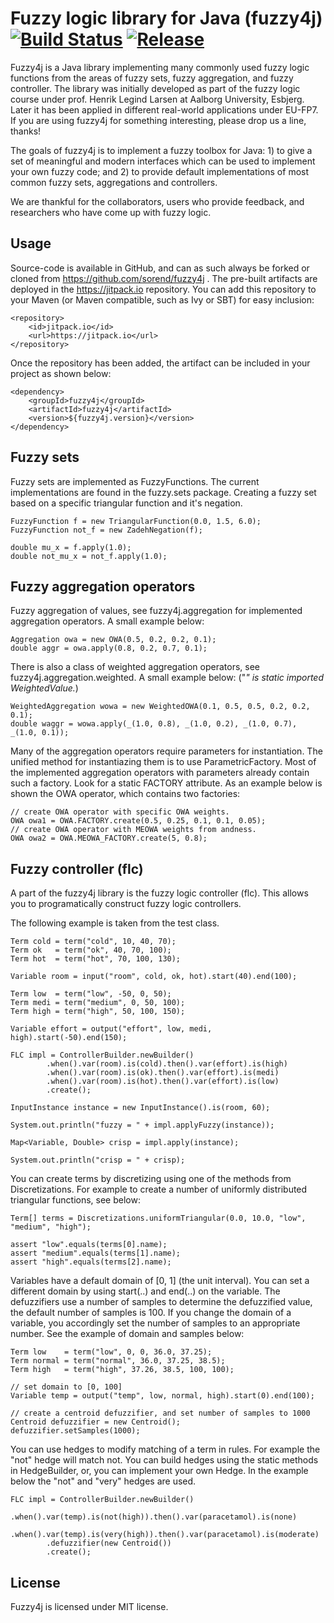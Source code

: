 
Fuzzy logic library for Java (fuzzy4j) [![Build Status](https://travis-ci.org/sorend/fuzzy4j.svg?branch=master)](https://travis-ci.org/sorend/fuzzy4j) [![Release](https://jitpack.io/v/sorend/fuzzy4j.svg)](https://jitpack.io/#sorend/fuzzy4j)
======================================

Fuzzy4j is a Java library implementing many commonly used fuzzy logic functions from the areas of fuzzy sets,
fuzzy aggregation, and fuzzy controller. The library was initially developed as part of the fuzzy logic course under
prof. Henrik Legind Larsen at Aalborg University, Esbjerg. Later it has been applied in different real-world
applications under EU-FP7. If you are using fuzzy4j for something interesting, please drop us a line, thanks!

The goals of fuzzy4j is to implement a fuzzy toolbox for Java: 1) to give a set of meaningful and modern interfaces
which can be used to implement your own fuzzy code; and 2) to provide default implementations of most common
fuzzy sets, aggregations and controllers.

We are thankful for the collaborators, users who provide feedback, and researchers who have come up with fuzzy logic.

Usage
-----

Source-code is available in GitHub, and can as such always be forked or cloned from https://github.com/sorend/fuzzy4j .
The pre-built artifacts are deployed in the https://jitpack.io repository. You can add this repository to your Maven
(or Maven compatible, such as Ivy or SBT) for easy inclusion:

    <repository>
        <id>jitpack.io</id>
        <url>https://jitpack.io</url>
    </repository>

Once the repository has been added, the artifact can be included in your project as shown below:

    <dependency>
        <groupId>fuzzy4j</groupId>
        <artifactId>fuzzy4j</artifactId>
        <version>${fuzzy4j.version}</version>
    </dependency>

Fuzzy sets
----------

Fuzzy sets are implemented as FuzzyFunctions. The current implementations are found in the fuzzy.sets package.
Creating a fuzzy set based on a specific triangular function and it's negation.

    FuzzyFunction f = new TriangularFunction(0.0, 1.5, 6.0);
    FuzzyFunction not_f = new ZadehNegation(f);

    double mu_x = f.apply(1.0);
    double not_mu_x = not_f.apply(1.0);

Fuzzy aggregation operators
---------------------------

Fuzzy aggregation of values, see fuzzy4j.aggregation for implemented aggregation operators. A small example below:

    Aggregation owa = new OWA(0.5, 0.2, 0.2, 0.1);
    double aggr = owa.apply(0.8, 0.2, 0.7, 0.1);

There is also a class of weighted aggregation operators, see fuzzy4j.aggregation.weighted. A small example below:
("_" is static imported WeightedValue._)

    WeightedAggregation wowa = new WeightedOWA(0.1, 0.5, 0.5, 0.2, 0.2, 0.1);
    double waggr = wowa.apply(_(1.0, 0.8), _(1.0, 0.2), _(1.0, 0.7), _(1.0, 0.1));

Many of the aggregation operators require parameters for instantiation. The unified method
for instantiazing them is to use ParametricFactory<T>. Most of the implemented aggregation
operators with parameters already contain such a factory. Look for a static FACTORY attribute.
As an example below is shown the OWA operator, which contains two factories:

    // create OWA operator with specific OWA weights.
    OWA owa1 = OWA.FACTORY.create(0.5, 0.25, 0.1, 0.1, 0.05);
    // create OWA operator with MEOWA weights from andness.
    OWA owa2 = OWA.MEOWA_FACTORY.create(5, 0.8);

Fuzzy controller (flc)
----------------------

A part of the fuzzy4j library is the fuzzy logic controller (flc). This allows you
to programatically construct fuzzy logic controllers.

The following example is taken from the test class.

    Term cold = term("cold", 10, 40, 70);
    Term ok   = term("ok", 40, 70, 100);
    Term hot  = term("hot", 70, 100, 130);

    Variable room = input("room", cold, ok, hot).start(40).end(100);

    Term low  = term("low", -50, 0, 50);
    Term medi = term("medium", 0, 50, 100);
    Term high = term("high", 50, 100, 150);

    Variable effort = output("effort", low, medi, high).start(-50).end(150);

    FLC impl = ControllerBuilder.newBuilder()
            .when().var(room).is(cold).then().var(effort).is(high)
            .when().var(room).is(ok).then().var(effort).is(medi)
            .when().var(room).is(hot).then().var(effort).is(low)
            .create();

    InputInstance instance = new InputInstance().is(room, 60);

    System.out.println("fuzzy = " + impl.applyFuzzy(instance));

    Map<Variable, Double> crisp = impl.apply(instance);

    System.out.println("crisp = " + crisp);

You can create terms by discretizing using one of the methods from Discretizations.
For example to create a number of uniformly distributed triangular functions, see below:

    Term[] terms = Discretizations.uniformTriangular(0.0, 10.0, "low", "medium", "high");

    assert "low".equals(terms[0].name);
    assert "medium".equals(terms[1].name);
    assert "high".equals(terms[2].name);

Variables have a default domain of [0, 1] (the unit interval). You can set a different
domain by using start(..) and end(..) on the variable. The defuzzifiers use a number of
samples to determine the defuzzified value, the default number of samples is 100. If you
change the domain of a variable, you accordingly set the number of samples to an appropriate
number. See the example of domain and samples below:

    Term low    = term("low", 0, 0, 36.0, 37.25);
    Term normal = term("normal", 36.0, 37.25, 38.5);
    Term high   = term("high", 37.26, 38.5, 100, 100);

    // set domain to [0, 100]
    Variable temp = output("temp", low, normal, high).start(0).end(100);

    // create a centroid defuzzifier, and set number of samples to 1000
    Centroid defuzzifier = new Centroid();
    defuzzifier.setSamples(1000);

You can use hedges to modify matching of a term in rules. For example the "not" hedge
will match not. You can build hedges using the static methods in HedgeBuilder, or, you
can implement your own Hedge. In the example below the "not" and "very" hedges are
used.

    FLC impl = ControllerBuilder.newBuilder()
            .when().var(temp).is(not(high)).then().var(paracetamol).is(none)
            .when().var(temp).is(very(high)).then().var(paracetamol).is(moderate)
            .defuzzifier(new Centroid())
            .create();


License
-------

Fuzzy4j is licensed under MIT license.

